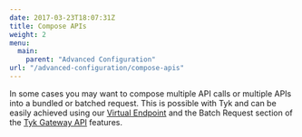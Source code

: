```yaml
---
date: 2017-03-23T18:07:31Z
title: Compose APIs
weight: 2
menu: 
  main:
    parent: "Advanced Configuration"
url: "/advanced-configuration/compose-apis"
---
```


In some cases you may want to compose multiple API calls or multiple APIs into a bundled or batched request. This is possible with Tyk and can be easily achieved using our [Virtual Endpoint](/docs/advanced-configuration/compose-apis/virtual-endpoints/) and the Batch Request section of the [Tyk Gateway API](/docs/tyk-gateway-api/) features.

